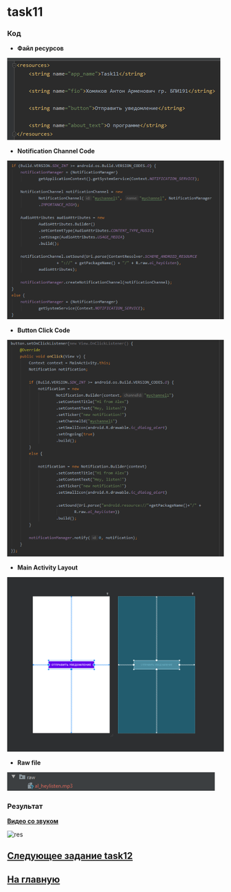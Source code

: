 # task11
### Код 

* **Файл ресурсов**

![str](https://github.com/antonkhmv/android_dz/blob/main/task11/img/str.png)

* **Notification Channel Code**

![main](https://github.com/antonkhmv/android_dz/blob/main/task11/img/chan.png)

* **Button Click Code**

![main](https://github.com/antonkhmv/android_dz/blob/main/task11/img/lstn.png)

* **Main Activity Layout**

![main_lay](https://github.com/antonkhmv/android_dz/blob/main/task11/img/lay.png)

* **Raw file**

![sec_lay](https://github.com/antonkhmv/android_dz/blob/main/task11/img/raw.png)
 
### Результат

[**Видео со звуком**](https://user-images.githubusercontent.com/52835833/112532191-96004b80-8db9-11eb-9d37-a860f644edfc.mp4)

![res](https://user-images.githubusercontent.com/52835833/112532742-3b1b2400-8dba-11eb-9938-74918fb69e83.gif)

## [Следующее задание task12](../task12)

## [На главную](/../../)


